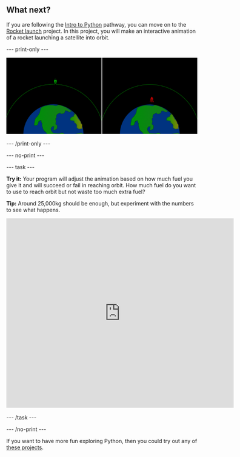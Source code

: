 ## What next?

If you are following the [Intro to Python](https://projects.raspberrypi.org/en/raspberrypi/python-intro) pathway, you can move on to the [Rocket launch](https://projects.raspberrypi.org/en/projects/rocket-launch) project. In this project, you will make an interactive animation of a rocket launching a satellite into orbit. 

--- print-only ---

![Rocket launch project](images/showcase_rocket.png)

--- /print-only ---

--- no-print ---

--- task ---

**Try it:** Your program will adjust the animation based on how much fuel you give it and will succeed or fail in reaching orbit. How much fuel do you want to use to reach orbit but not waste too much extra fuel? 

**Tip:** Around 25,000kg should be enough, but experiment with the numbers to see what happens.

<iframe src="https://trinket.io/embed/python/622b4dd113?outputOnly=true&start=result" width="600" height="500" frameborder="0" marginwidth="0" marginheight="0" allowfullscreen>
</iframe>

--- /task ---

--- /no-print ---

If you want to have more fun exploring Python, then you could try out any of [these projects](https://projects.raspberrypi.org/en/projects?software%5B%5D=python).



